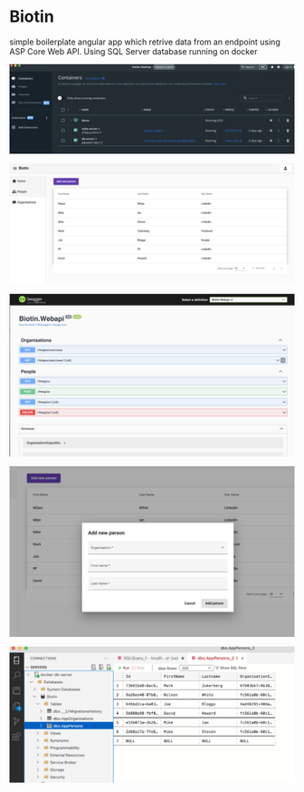 # Biotin

simple boilerplate angular app which retrive data from an endpoint using ASP Core Web API.
Using SQL Server database running on docker


![alt text](https://raw.githubusercontent.com/waldjdida/Biotin/main/screenshots/docker.png)

![alt text](https://raw.githubusercontent.com/waldjdida/Biotin/main/screenshots/org-page.png)

![alt text](https://raw.githubusercontent.com/waldjdida/Biotin/main/screenshots/swagger-ui.png)

![alt text](https://raw.githubusercontent.com/waldjdida/Biotin/main/screenshots/org-add-popup.png)

![alt text](https://raw.githubusercontent.com/waldjdida/Biotin/main/screenshots/database.png)
